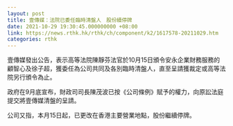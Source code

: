 ```yaml
---
layout: post
title: 壹傳媒：法院已委任臨時清盤人　股份續停牌
date: 2021-10-29 19:30:45.000000000 +08:00
link: https://news.rthk.hk/rthk/ch/component/k2/1617578-20211029.htm
categories: rthk
---
```


壹傳媒發出公告，表示高等法院陳靜芬法官於10月15日頒令安永企業財務服務的顧智心及徐子超，獲委任為公司共同及各別臨時清盤人，直至呈請獲裁定或高等法院另行頒令為止。

政府在9月底宣布，財政司司長陳茂波已按《公司條例》賦予的權力，向原訟法庭提交將壹傳媒清盤的呈請。

公司又指，本月15日起，已更改在香港主要營業地點，股份繼續停牌。
